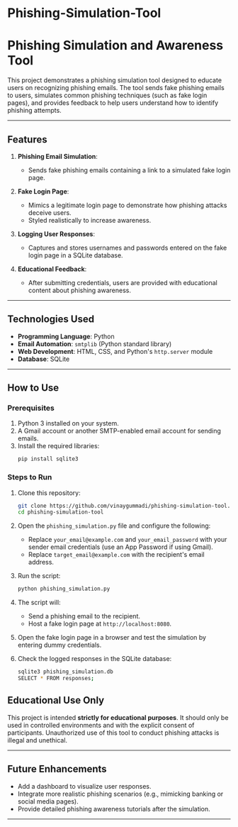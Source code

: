# Phishing-Simulation-Tool
# Phishing Simulation and Awareness Tool

This project demonstrates a phishing simulation tool designed to educate users on recognizing phishing emails. The tool sends fake phishing emails to users, simulates common phishing techniques (such as fake login pages), and provides feedback to help users understand how to identify phishing attempts.

---

## **Features**

1. **Phishing Email Simulation**:
   - Sends fake phishing emails containing a link to a simulated fake login page.

2. **Fake Login Page**:
   - Mimics a legitimate login page to demonstrate how phishing attacks deceive users.
   - Styled realistically to increase awareness.

3. **Logging User Responses**:
   - Captures and stores usernames and passwords entered on the fake login page in a SQLite database.

4. **Educational Feedback**:
   - After submitting credentials, users are provided with educational content about phishing awareness.

---

## **Technologies Used**

- **Programming Language**: Python
- **Email Automation**: `smtplib` (Python standard library)
- **Web Development**: HTML, CSS, and Python's `http.server` module
- **Database**: SQLite

---

## **How to Use**

### **Prerequisites**

1. Python 3 installed on your system.
2. A Gmail account or another SMTP-enabled email account for sending emails.
3. Install the required libraries:
   ```bash
   pip install sqlite3
   ```

### **Steps to Run**

1. Clone this repository:
   ```bash
   git clone https://github.com/vinaygummadi/phishing-simulation-tool.git
   cd phishing-simulation-tool
   ```

2. Open the `phishing_simulation.py` file and configure the following:
   - Replace `your_email@example.com` and `your_email_password` with your sender email credentials (use an App Password if using Gmail).
   - Replace `target_email@example.com` with the recipient's email address.

3. Run the script:
   ```bash
   python phishing_simulation.py
   ```

4. The script will:
   - Send a phishing email to the recipient.
   - Host a fake login page at `http://localhost:8080`.

5. Open the fake login page in a browser and test the simulation by entering dummy credentials.

6. Check the logged responses in the SQLite database:
   ```bash
   sqlite3 phishing_simulation.db
   SELECT * FROM responses;
   ```


## **Educational Use Only**

This project is intended **strictly for educational purposes**. It should only be used in controlled environments and with the explicit consent of participants. Unauthorized use of this tool to conduct phishing attacks is illegal and unethical.

---

## **Future Enhancements**

- Add a dashboard to visualize user responses.
- Integrate more realistic phishing scenarios (e.g., mimicking banking or social media pages).
- Provide detailed phishing awareness tutorials after the simulation.

---
